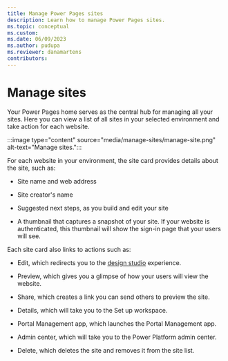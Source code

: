 ```yaml
---
title: Manage Power Pages sites
description: Learn how to manage Power Pages sites.
ms.topic: conceptual
ms.custom: 
ms.date: 06/09/2023
ms.author: pudupa
ms.reviewer: danamartens
contributors:
---
```


# Manage sites

Your Power Pages home serves as the central hub for managing all your sites. Here you can view a list of all sites in your selected environment and take action for each website.

:::image type="content" source="media/manage-sites/manage-site.png" alt-text="Manage sites.":::

For each website in your environment, the site card provides details about the site, such as:

- Site name and web address

- Site creator's name

- Suggested next steps, as you build and edit your site

- A thumbnail that captures a snapshot of your site. If your website is authenticated, this thumbnail will show the sign-in page that your users will see.

Each site card also links to actions such as:

- Edit, which redirects you to the [design studio](../getting-started/use-design-studio.md) experience.

- Preview, which gives you a glimpse of how your users will view the website.

- Share, which creates a link you can send others to preview the site.

- Details, which will take you to the Set up workspace.

- Portal Management app, which launches the Portal Management app.

- Admin center, which will take you to the Power Platform admin center. 

- Delete, which deletes the site and removes it from the site list.


